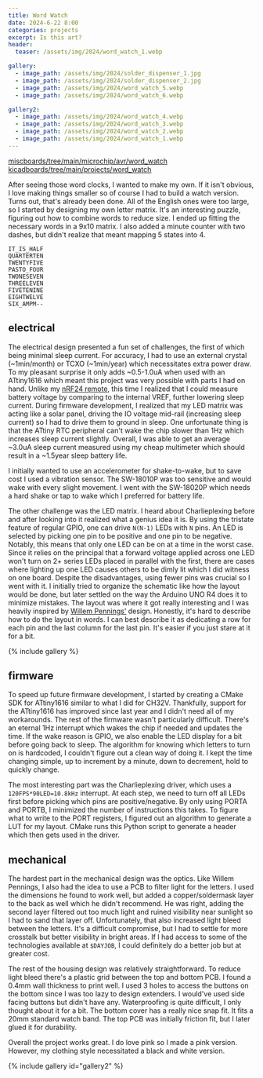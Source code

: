 ```yaml
---
title: Word Watch
date: 2024-6-22 8:00
categories: projects
excerpt: Is this art?
header:
  teaser: /assets/img/2024/word_watch_1.webp

gallery:
  - image_path: /assets/img/2024/solder_dispenser_1.jpg
  - image_path: /assets/img/2024/solder_dispenser_2.jpg
  - image_path: /assets/img/2024/word_watch_5.webp
  - image_path: /assets/img/2024/word_watch_6.webp

gallery2:
  - image_path: /assets/img/2024/word_watch_4.webp
  - image_path: /assets/img/2024/word_watch_3.webp
  - image_path: /assets/img/2024/word_watch_2.webp
  - image_path: /assets/img/2024/word_watch_1.webp
---
```


[miscboards/tree/main/microchip/avr/word_watch](https://github.com/dragonlock2/miscboards/tree/main/microchip/avr/word_watch)
[kicadboards/tree/main/projects/word_watch](https://github.com/dragonlock2/kicadboards/tree/main/projects/word_watch)

After seeing those word clocks, I wanted to make my own. If it isn't obvious, I love making things smaller so of course I had to build a watch version. Turns out, that's already been done. All of the English ones were too large, so I started by designing my own letter matrix. It's an interesting puzzle, figuring out how to combine words to reduce size. I ended up fitting the necessary words in a 9x10 matrix. I also added a minute counter with two dashes, but didn't realize that meant mapping 5 states into 4.

```
IT_IS_HALF
QUARTERTEN
TWENTYFIVE
PASTO_FOUR
TWONESEVEN
THREELEVEN
FIVETENINE
EIGHTWELVE
SIX_AMPM--
```

## electrical

The electrical design presented a fun set of challenges, the first of which being minimal sleep current. For accuracy, I had to use an external crystal (~1min/month) or TCXO (~1min/year) which necessitates extra power draw. To my pleasant surprise it only adds ~0.5-1.0uA when used with an ATtiny1616 which meant this project was very possible with parts I had on hand. Unlike my [nRF24 remote](../../../2022/12/nrf24-remote/), this time I realized that I could measure battery voltage by comparing to the internal VREF, further lowering sleep current. During firmware development, I realized that my LED matrix was acting like a solar panel, driving the IO voltage mid-rail (increasing sleep current) so I had to drive them to ground in sleep. One unfortunate thing is that the ATtiny RTC peripheral can't wake the chip slower than 1Hz which increases sleep current slightly. Overall, I was able to get an average ~3.0uA sleep current measured using my cheap multimeter which should result in a ~1.5year sleep battery life.

I initially wanted to use an accelerometer for shake-to-wake, but to save cost I used a vibration sensor. The SW-18010P was too sensitive and would wake with every slight movement. I went with the SW-18020P which needs a hard shake or tap to wake which I preferred for battery life.

The other challenge was the LED matrix. I heard about Charlieplexing before and after looking into it realized what a genius idea it is. By using the tristate feature of regular GPIO, one can drive `N(N-1)` LEDs with `N` pins. An LED is selected by picking one pin to be positive and one pin to be negative. Notably, this means that only one LED can be on at a time in the worst case. Since it relies on the principal that a forward voltage applied across one LED won't turn on 2+ series LEDs placed in parallel with the first, there are cases where lighting up one LED causes others to be dimly lit which I did witness on one board. Despite the disadvantages, using fewer pins was crucial so I went with it. I initially tried to organize the schematic like how the layout would be done, but later settled on the way the Arduino UNO R4 does it to minimize mistakes. The layout was where it got really interesting and I was heavily inspired by [Willem Pennings'](https://willempennings.nl/clocksquared-mini-a-word-clock-wristwatch/) design. Honestly, it's hard to describe how to do the layout in words. I can best describe it as dedicating a row for each pin and the last column for the last pin. It's easier if you just stare at it for a bit.

{% include gallery %}

## firmware

To speed up future firmware development, I started by creating a CMake SDK for ATtiny1616 similar to what I did for CH32V. Thankfully, support for the ATtiny1616 has improved since last year and I didn't need all of my workarounds. The rest of the firmware wasn't particularly difficult. There's an eternal 1Hz interrupt which wakes the chip if needed and updates the time. If the wake reason is GPIO, we also enable the LED display for a bit before going back to sleep. The algorithm for knowing which letters to turn on is hardcoded, I couldn't figure out a clean way of doing it. I kept the time changing simple, up to increment by a minute, down to decrement, hold to quickly change.

The most interesting part was the Charlieplexing driver, which uses a `120FPS*90LED=10.8kHz` interrupt. At each step, we need to turn off all LEDs first before picking which pins are positive/negative. By only using PORTA and PORTB, I minimized the number of instructions this takes. To figure what to write to the PORT registers, I figured out an algorithm to generate a LUT for my layout. CMake runs this Python script to generate a header which then gets used in the driver.

## mechanical

The hardest part in the mechanical design was the optics. Like Willem Pennings, I also had the idea to use a PCB to filter light for the letters. I used the dimensions he found to work well, but added a copper/soldermask layer to the back as well which he didn't recommend. He was right, adding the second layer filtered out too much light and ruined visibility near sunlight so I had to sand that layer off. Unfortunately, that also increased light bleed between the letters. It's a difficult compromise, but I had to settle for more crosstalk but better visibility in bright areas. If I had access to some of the technologies available at `$DAYJOB`, I could definitely do a better job but at greater cost.

The rest of the housing design was relatively straightforward. To reduce light bleed there's a plastic grid between the top and bottom PCB. I found a 0.4mm wall thickness to print well. I used 3 holes to access the buttons on the bottom since I was too lazy to design extenders. I would've used side facing buttons but didn't have any. Waterproofing is quite difficult, I only thought about it for a bit. The bottom cover has a really nice snap fit. It fits a 20mm standard watch band. The top PCB was initially friction fit, but I later glued it for durability.

Overall the project works great. I do love pink so I made a pink version. However, my clothing style necessitated a black and white version.

{% include gallery id="gallery2" %}
